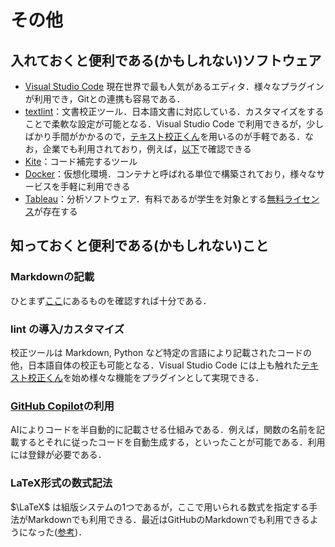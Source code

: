 # その他

## 入れておくと便利である(かもしれない)ソフトウェア

- [Visual Studio Code](https://azure.microsoft.com/ja-jp/products/visual-studio-code/)
現在世界で最も人気があるエディタ．様々なプラグインが利用でき，Gitとの連携も容易である．
- [textlint](https://textlint.github.io/)：文書校正ツール．日本語文書に対応している．カスタマイズをすることで柔軟な設定が可能となる．Visual Studio Code で利用できるが，少しばかり手間がかかるので，[テキスト校正くん](https://marketplace.visualstudio.com/items?itemName=ICS.japanese-proofreading)を用いるのが手軽である．なお，企業でも利用されており，例えば，[以下](https://zenn.dev/kgsi/articles/a88273d293abe07c5acb)で確認できる
- [Kite](https://www.kite.com/)：コード補完するツール
- [Docker](https://www.docker.com/)：仮想化環境．コンテナと呼ばれる単位で構築されており，様々なサービスを手軽に利用できる
- [Tableau](https://www.tableau.com/)：分析ソフトウェア．有料であるが学生を対象とする[無料ライセンス](https://www.tableau.com/academic/students)が存在する

## 知っておくと便利である(かもしれない)こと

### Markdownの記載

ひとまず[ここ](https://www.markdown.jp/syntax/)にあるものを確認すれば十分である．

### lint の導入/カスタマイズ

校正ツールは Markdown, Python など特定の言語により記載されたコードの他，日本語自体の校正も可能となる．Visual Studio Code には上も触れた[テキスト校正くん](https://marketplace.visualstudio.com/items?itemName=ICS.japanese-proofreading)を始め様々な機能をプラグインとして実現できる．

### [GitHub Copilot](https://copilot.github.com)の利用

AIによりコードを半自動的に記載させる仕組みである．例えば，関数の名前を記載するとそれに従ったコードを自動生成する，といったことが可能である．利用には登録が必要である．

### LaTeX形式の数式記法

$\LaTeX$ は組版システムの1つであるが，ここで用いられる数式を指定する手法がMarkdownでも利用できる．最近はGitHubのMarkdownでも利用できるようになった([参考](https://github.blog/2022-05-19-math-support-in-markdown/))．
